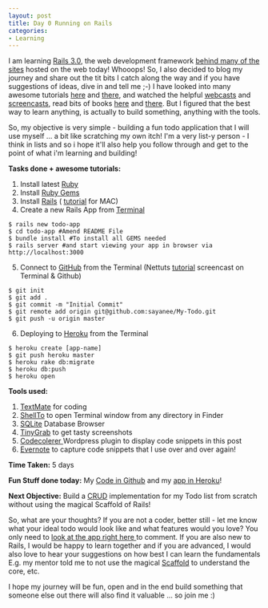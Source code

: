 ```yaml
---
layout: post
title: Day 0 Running on Rails
categories:
- Learning
---
```


I am learning [Rails 3.0](http://rubyonrails.org/), the web development framework [behind many of the sites](http://rubyonrails.org/applications) hosted on the web today! Whooops! So, I also decided to blog my journey and share out the tit bits I catch along the way and if you have suggestions of ideas, dive in and tell me ;-) I have looked into many awesome tutorials [here](http://ruby.railstutorial.org/ruby-on-rails-tutorial-book) and [there](http://guides.rubyonrails.org/), and watched the helpful [webcasts](http://railscasts.com/) and [screencasts](http://net.tutsplus.com/tutorials/ruby/learn-ruby-on-rails-from-scratch-week-1/), read bits of books [here](http://pragprog.com/titles/rails3/agile-web-development-with-rails) and [there](http://tr3w.com/). But I figured that the best way to learn anything, is actually to build something, anything with the tools.

So, my objective is very simple - building a fun todo application that I will use myself ... a bit like scratching my own itch! I'm a very list-y person - I think in lists and so i hope it'll also help you follow through and get to the point of what i'm learning and building!

**Tasks done + awesome tutorials:**

1. Install latest [Ruby](http://www.ruby-lang.org/en/downloads/)
2. Install [Ruby Gems](http://rubygems.org/pages/download)
3. Install [Rails](http://rubyonrails.org/download) ( [tutorial](http://pragmaticstudio.com/blog/2010/9/23/install-rails-ruby-mac) for MAC)
4. Create a new Rails App from [Terminal](http://guides.macrumors.com/Terminal)

```
$ rails new todo-app
$ cd todo-app #Amend README File
$ bundle install #To install all GEMS needed
$ rails server #and start viewing your app in browser via http://localhost:3000
```

5. Connect to [GitHub](https://github.com/) from the Terminal (Nettuts [tutorial](http://net.tutsplus.com/tutorials/tools-and-tips/terminal-git-and-github-for-the-rest-of-us-screencast/) screencast on Terminal & Github)

```
$ git init
$ git add .
$ git commit -m "Initial Commit"
$ git remote add origin git@github.com:sayanee/My-Todo.git
$ git push -u origin master
```

6. Deploying to [Heroku](http://www.heroku.com/) from the Terminal

```
$ heroku create [app-name]
$ git push heroku master
$ heroku rake db:migrate
$ heroku db:push
$ heroku open
```

**Tools used:**

1. [TextMate](http://macromates.com/) for coding
2. [ShellTo](http://www.macupdate.com/app/mac/37321/shellto) to open Terminal window from any directory in Finder
3. [SQLite](http://sqlitebrowser.sourceforge.net/) Database Browser
4. [TinyGrab](http://www.tinygrab.com/) to get tasty screenshots
5. [Codecolerer ](http://kpumuk.info/projects/wordpress-plugins/codecolorer/#supported_languages)Wordpress plugin to display code snippets in this post
6. [Evernote](http://www.evernote.com/) to capture code snippets that I use over and over again!

**Time Taken:** 5 days

**Fun Stuff done today:** My [Code in Github](https://github.com/sayanee/My-Todo) and my [app in Heroku](http://my-todo.heroku.com/)!

**Next Objective:** Build a [CRUD](http://en.wikipedia.org/wiki/Create,_read,_update_and_delete) implementation for my Todo list from scratch without using the magical Scaffold of Rails!

So, what are your thoughts? If you are not a coder, better still - let me know what your ideal todo would look like and what features would you love? You only need to [look at the app right here ](http://my-todo.heroku.com/)to comment. If you are also new to Rails, I would be happy to learn together and if you are advanced, I would also love to hear your suggestions on how best I can learn the fundamentals E.g. my mentor told me to not use the magical [Scaffold](http://www.viget.com/extend/rails-3-generators-scaffolding/) to understand the core, etc.

I hope my journey will be fun, open and in the end build something that someone else out there will also find it valuable ... so join me :)
